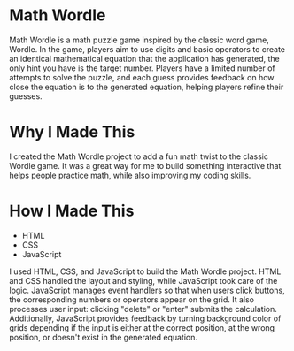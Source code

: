 # Math Wordle
Math Wordle is a math puzzle game inspired by the classic word game, Wordle. In the game, players aim to use digits and basic operators to create an identical mathematical equation that the application has generated, the only hint you have is the target number. Players have a limited number of attempts to solve the puzzle, and each guess provides feedback on how close the equation is to the generated equation, helping players refine their guesses.

# Why I Made This
I created the Math Wordle project to add a fun math twist to the classic Wordle game. It was a great way for me to build something interactive that helps people practice math, while also improving my coding skills.

# How I Made This
- HTML
- CSS
- JavaScript

I used HTML, CSS, and JavaScript to build the Math Wordle project. HTML and CSS handled the layout and styling, while JavaScript took care of the logic. JavaScript manages event handlers so that when users click buttons, the corresponding numbers or operators appear on the grid. It also processes user input: clicking "delete" or "enter" submits the calculation. Additionally, JavaScript provides feedback by turning background color of grids depending if the input is either at the correct position, at the wrong position, or doesn't exist in the generated equation.
